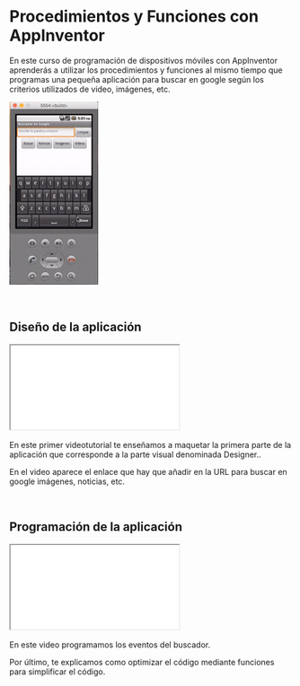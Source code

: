 # Procedimientos y Funciones con AppInventor

En este curso de programación de dispositivos móviles con AppInventor aprenderás a utilizar los procedimientos y funciones al mismo tiempo que programas una pequeña aplicación para buscar en google según los criterios utilizados de video, imágenes, etc.

![](img/preview.gif)



<br />



## Diseño de la aplicación

<div class="iframe">
  <iframe src="//www.youtube.com/embed/44lWL-3d4dY" allowfullscreen></iframe>
</div>

En este primer videotutorial te enseñamos a maquetar la primera parte de la aplicación que corresponde a la parte visual denominada Designer..

En el video aparece el enlace que hay que añadir en la URL para buscar en google imágenes, noticias, etc.



<br />



## Programación de la aplicación

<div class="iframe">
  <iframe src="//www.youtube.com/embed/Wp2b99jgnfU" allowfullscreen></iframe>
</div>

En este video programamos los eventos del buscador.

Por último, te explicamos como optimizar el código mediante funciones para simplificar el código.
